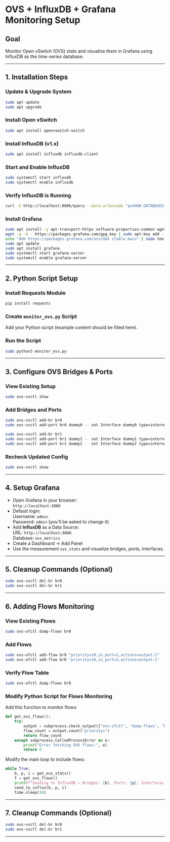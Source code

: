 # OVS + InfluxDB + Grafana Monitoring Setup

## Goal
Monitor Open vSwitch (OVS) stats and visualize them in Grafana using InfluxDB as the time-series database.

---

## 1. Installation Steps

### Update & Upgrade System
```bash
sudo apt update  
sudo apt upgrade
```

### Install Open vSwitch
```bash
sudo apt install openvswitch-switch
```

### Install InfluxDB (v1.x)
```bash
sudo apt install influxdb influxdb-client
```

### Start and Enable InfluxDB
```bash
sudo systemctl start influxdb  
sudo systemctl enable influxdb
```

### Verify InfluxDB is Running
```bash
curl -G http://localhost:8086/query --data-urlencode "q=SHOW DATABASES"
```

### Install Grafana
```bash
sudo apt install -y apt-transport-https software-properties-common wget  
wget -q -O - https://packages.grafana.com/gpg.key | sudo apt-key add -  
echo "deb https://packages.grafana.com/oss/deb stable main" | sudo tee /etc/apt/sources.list.d/grafana.list  
sudo apt update  
sudo apt install grafana  
sudo systemctl start grafana-server  
sudo systemctl enable grafana-server
```

---

## 2. Python Script Setup

### Install Requests Module
```bash
pip install requests
```

### Create `monitor_ovs.py` Script
Add your Python script (example content should be filled here).

### Run the Script
```bash
sudo python3 monitor_ovs.py
```

---

## 3. Configure OVS Bridges & Ports

### View Existing Setup
```bash
sudo ovs-vsctl show
```

### Add Bridges and Ports
```bash
sudo ovs-vsctl add-br br0  
sudo ovs-vsctl add-port br0 dummy0 -- set Interface dummy0 type=internal

sudo ovs-vsctl add-br br1  
sudo ovs-vsctl add-port br1 dummy1 -- set Interface dummy1 type=internal  
sudo ovs-vsctl add-port br1 dummy2 -- set Interface dummy2 type=internal
```

### Recheck Updated Config
```bash
sudo ovs-vsctl show
```

---

## 4. Setup Grafana
- Open Grafana in your browser:  
  `http://localhost:3000`
- Default login:  
  Username: `admin`  
  Password: `admin` (you'll be asked to change it)
- Add **InfluxDB** as a Data Source:  
  URL: `http://localhost:8086`  
  Database: `ovs_metrics`
- Create a Dashboard → Add Panel  
- Use the measurement `ovs_stats` and visualize bridges, ports, interfaces.

---

## 5. Cleanup Commands (Optional)
```bash
sudo ovs-vsctl del-br br0  
sudo ovs-vsctl del-br br1
```

---

## 6. Adding Flows Monitoring

###  View Existing Flows
```bash
sudo ovs-ofctl dump-flows br0
```

###  Add Flows
```bash
sudo ovs-ofctl add-flow br0 "priority=10,in_port=1,actions=output:2"  
sudo ovs-ofctl add-flow br0 "priority=10,in_port=2,actions=output:1"
```

###  Verify Flow Table
```bash
sudo ovs-ofctl dump-flows br0
```

###  Modify Python Script for Flows Monitoring

Add this function to monitor flows:
```python
def get_ovs_flows():
    try:
        output = subprocess.check_output(["ovs-ofctl", "dump-flows", "br0"]).decode()
        flow_count = output.count("priority=")
        return flow_count
    except subprocess.CalledProcessError as e:
        print("Error fetching OVS flows:", e)
        return 0
```

Modify the main loop to include flows:
```python
while True:
    b, p, i = get_ovs_stats()
    f = get_ovs_flows()
    print(f"Sending to InfluxDB → Bridges: {b}, Ports: {p}, Interfaces: {i}, Flows: {f}")
    send_to_influx(b, p, i)
    time.sleep(10)
```

---

## 7. Cleanup Commands (Optional)
```bash
sudo ovs-vsctl del-br br0  
sudo ovs-vsctl del-br br1
```

---
